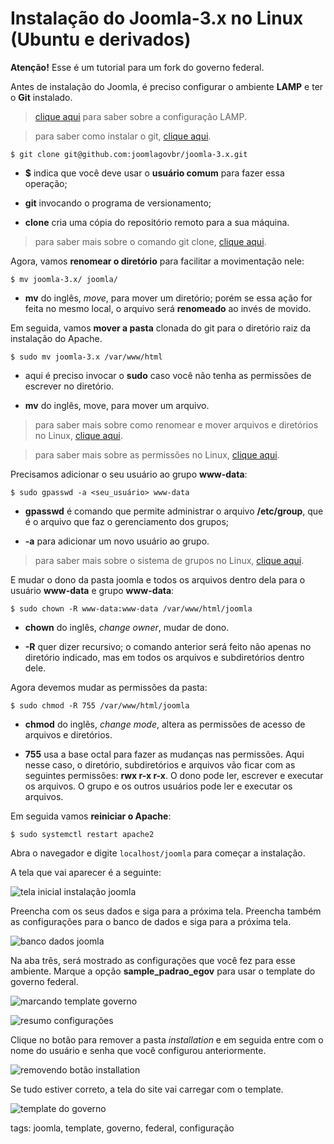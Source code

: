 # Instalação do Joomla-3.x no Linux (Ubuntu e derivados)


**Atenção!** Esse é um tutorial para um fork do governo federal. 

Antes de instalação do Joomla, é preciso configurar o ambiente **LAMP** e ter o **Git** instalado. 

> [clique aqui](p0034_lamp.md) para saber sobre a configuração LAMP.

> para saber como instalar o git, [clique aqui](git/p0000_instalacao_git_linux.md).

```
$ git clone git@github.com:joomlagovbr/joomla-3.x.git
```

- **$** indica que você deve usar o **usuário comum** para fazer essa operação;

- **git** invocando o programa de versionamento;

- **clone** cria uma cópia do repositório remoto para a sua máquina.

> para saber mais sobre o comando git clone, [clique aqui](git/p0023_clone.md).

Agora, vamos **renomear o diretório** para facilitar a movimentação nele:

```
$ mv joomla-3.x/ joomla/
```

- **mv** do inglês, *move*, para mover um diretório; porém se essa ação for feita no mesmo local, o arquivo será **renomeado** ao invés de movido.

Em seguida, vamos **mover a pasta** clonada do git para o diretório raiz da instalação do Apache.

```
$ sudo mv joomla-3.x /var/www/html
```

- aqui é preciso invocar o **sudo** caso você não tenha as permissões de escrever no diretório.

- **mv** do inglês, move, para mover um arquivo.

> para saber mais sobre como renomear e mover arquivos e diretórios no Linux, [clique aqui](linux/p0022_mv.md).

> para saber mais sobre as permissões no Linux, [clique aqui](linux/p0031_permissoes.md).

Precisamos adicionar o seu usuário ao grupo **www-data**:

```
$ sudo gpasswd -a <seu_usuário> www-data
```

- **gpasswd** é comando que permite administrar o arquivo **/etc/group**, que é o arquivo que faz o gerenciamento dos grupos;

- **-a** para adicionar um novo usuário ao grupo.

> para saber mais sobre o sistema de grupos no Linux, [clique aqui](linux/p0028_groups.md).

E mudar o dono da pasta joomla e todos os arquivos dentro dela para o usuário **www-data** e grupo **www-data**:

```
$ sudo chown -R www-data:www-data /var/www/html/joomla
```

- **chown** do inglês, *change owner*, mudar de dono. 

- **-R** quer dizer recursivo; o comando anterior será feito não apenas no diretório indicado, mas em todos os arquivos e subdiretórios dentro dele.

Agora devemos mudar as permissões da pasta:

```
$ sudo chmod -R 755 /var/www/html/joomla
```

- **chmod** do inglês, *change mode*, altera as permissões de acesso de arquivos e diretórios.

- **755** usa a base octal para fazer as mudanças nas permissões. Aqui nesse caso, o diretório, subdiretórios e arquivos vão ficar com as seguintes permissões: **rwx r-x r-x**. O dono pode ler, escrever e executar os arquivos. O grupo e os outros usuários pode ler e executar os arquivos.

Em seguida vamos **reiniciar o Apache**:

```
$ sudo systemctl restart apache2
```

Abra o navegador e digite ```localhost/joomla``` para começar a instalação.

A tela que vai aparecer é a seguinte:

![tela inicial instalação joomla](img/p0035-0.png)

Preencha com os seus dados e siga para a próxima tela. Preencha também as configurações para o banco de dados e siga para a próxima tela.

![banco dados joomla](img/p0035-1.png)

Na aba três, será mostrado as configurações que você fez para esse ambiente. Marque a opção **sample_padrao_egov** para usar o template do governo federal.

![marcando template governo](img/p0035-2.png)

![resumo configurações](img/p0035-3.png)

Clique no botão para remover a pasta *installation* e em seguida entre com o nome do usuário e senha que você configurou anteriormente.

![removendo botão installation](img/p0035-4.png)

Se tudo estiver correto, a tela do site vai carregar com o template.

![template do governo](img/p0035-5.png)

tags: joomla, template, governo, federal, configuração
